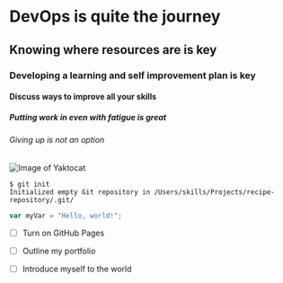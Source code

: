 # DevOps is quite the journey 
## Knowing where resources are is key
### Developing a learning and self improvement plan is key
#### Discuss ways to improve all your skills
##### Putting work in even with fatigue is great
###### Giving up is not an option


![Image of Yaktocat](https://octodex.github.com/images/yaktocat.png)


```
$ git init
Initialized empty Git repository in /Users/skills/Projects/recipe-repository/.git/
```

``` javascript
var myVar = "Hello, world!";
```

- [ ] Turn on GitHub Pages
- [ ] Outline my portfolio
- [ ] Introduce myself to the world


















